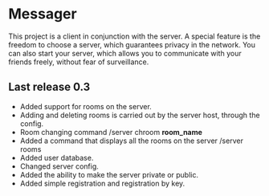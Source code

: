 # Messager

This project is a client in conjunction with the server.
A special feature is the freedom to choose a server, which guarantees privacy in the network. You can also start your server, which allows you to communicate with your friends freely, without fear of surveillance.

## Last release 0.3

- Added support for rooms on the server.
- Adding and deleting rooms is carried out by the server host, through the config.
- Room changing command /server chroom __room_name__
- Added a command that displays all the rooms on the server /server rooms
- Added user database.
- Changed server config.
- Added the ability to make the server private or public.
- Added simple registration and registration by key.